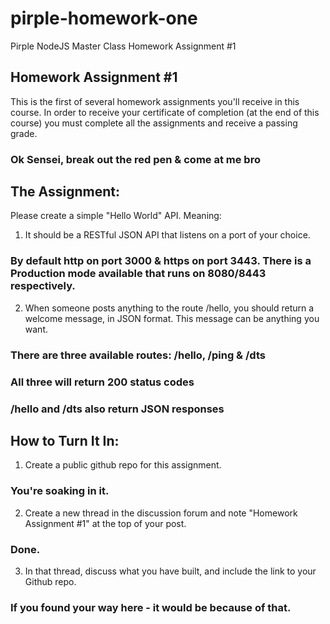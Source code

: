 # pirple-homework-one
Pirple NodeJS Master Class Homework Assignment #1

## Homework Assignment #1

This is the first of several homework assignments you'll receive in this course. In order to receive your certificate of completion (at the end of this course) you must complete all the assignments and receive a passing grade.

### Ok Sensei, break out the red pen & come at me bro

## The Assignment:

Please create a simple "Hello World" API. Meaning:

1. It should be a RESTful JSON API that listens on a port of your choice. 

### By default http on port 3000 & https on port 3443.  There is a Production mode available that runs on 8080/8443 respectively.

2. When someone posts anything to the route /hello, you should return a welcome message, in JSON format. This message can be anything you want. 

### There are three available routes:  /hello, /ping & /dts
### All three will return 200 status codes
### /hello and /dts also return JSON responses




## How to Turn It In:

1. Create a public github repo for this assignment. 

### You're soaking in it.

2. Create a new thread in the discussion forum and note "Homework Assignment #1" at the top of your post.

### Done.

3. In that thread, discuss what you have built, and include the link to your Github repo.

### If you found your way here - it would be because of that.
